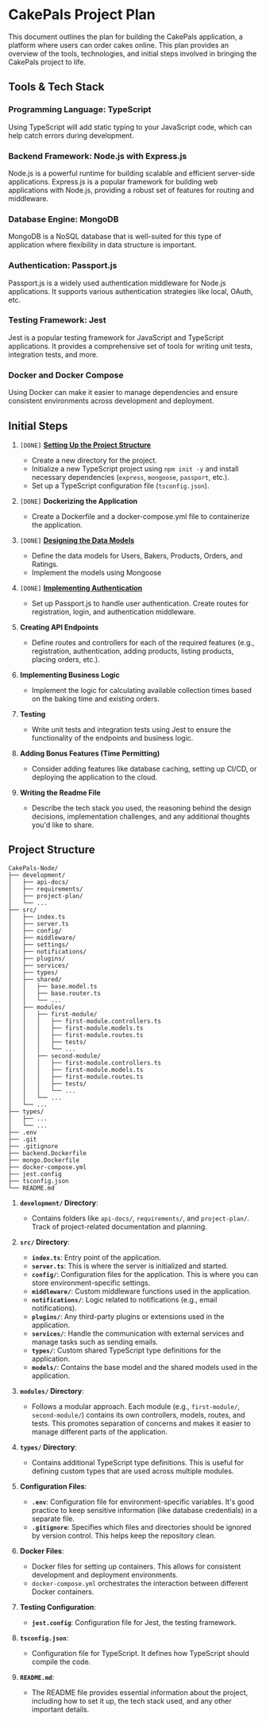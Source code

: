 # CakePals Project Plan

This document outlines the plan for building the CakePals application, a platform where users can order cakes online. This plan provides an overview of the tools, technologies, and initial steps involved in bringing the CakePals project to life.

## Tools & Tech Stack

### Programming Language: TypeScript

Using TypeScript will add static typing to your JavaScript code, which can help catch errors during development.

### Backend Framework: Node.js with Express.js

Node.js is a powerful runtime for building scalable and efficient server-side applications. Express.js is a popular framework for building web applications with Node.js, providing a robust set of features for routing and middleware.

### Database Engine: MongoDB

MongoDB is a NoSQL database that is well-suited for this type of application where flexibility in data structure is important.

### Authentication: Passport.js

Passport.js is a widely used authentication middleware for Node.js applications. It supports various authentication strategies like local, OAuth, etc.

### Testing Framework: Jest

Jest is a popular testing framework for JavaScript and TypeScript applications. It provides a comprehensive set of tools for writing unit tests, integration tests, and more.

### Docker and Docker Compose

Using Docker can make it easier to manage dependencies and ensure consistent environments across development and deployment.

## Initial Steps

1. `[DONE]` [**Setting Up the Project Structure**](./step-01-setting-up-the-project-structure)

   - Create a new directory for the project.
   - Initialize a new TypeScript project using `npm init -y` and install necessary dependencies (`express`, `mongoose`, `passport`, etc.).
   - Set up a TypeScript configuration file (`tsconfig.json`).

2. `[DONE]` **Dockerizing the Application**

   - Create a Dockerfile and a docker-compose.yml file to containerize the application.

3. `[DONE]` [**Designing the Data Models**](./step-03-designing-the-data-models.md)

   - Define the data models for Users, Bakers, Products, Orders, and Ratings.
   - Implement the models using Mongoose

4. `[DONE]` [**Implementing Authentication**](./step-04-implementing-authentication)

   - Set up Passport.js to handle user authentication. Create routes for registration, login, and authentication middleware.

5. **Creating API Endpoints**

   - Define routes and controllers for each of the required features (e.g., registration, authentication, adding products, listing products, placing orders, etc.).

6. **Implementing Business Logic**

   - Implement the logic for calculating available collection times based on the baking time and existing orders.

7. **Testing**

   - Write unit tests and integration tests using Jest to ensure the functionality of the endpoints and business logic.

8. **Adding Bonus Features (Time Permitting)**

   - Consider adding features like database caching, setting up CI/CD, or deploying the application to the cloud.

9. **Writing the Readme File**
   - Describe the tech stack you used, the reasoning behind the design decisions, implementation challenges, and any additional thoughts you'd like to share.

## Project Structure

```plaintext
CakePals-Node/
├── development/
│   ├── api-docs/
│   ├── requirements/
│   ├── project-plan/
│   └── ...
├── src/
│   ├── index.ts
│   ├── server.ts
│   ├── config/
│   ├── middleware/
│   ├── settings/
│   ├── notifications/
│   ├── plugins/
│   ├── services/
│   ├── types/
│   ├── shared/
│   │   ├── base.model.ts
│   │   ├── base.router.ts
│   │   └── ...
│   ├── modules/
│   │   ├── first-module/
│   │   │   ├── first-module.controllers.ts
│   │   │   ├── first-module.models.ts
│   │   │   ├── first-module.routes.ts
│   │   │   ├── tests/
│   │   │   └── ...
│   │   ├── second-module/
│   │   │   ├── first-module.controllers.ts
│   │   │   ├── first-module.models.ts
│   │   │   ├── first-module.routes.ts
│   │   │   ├── tests/
│   │   │   └── ...
│   │   └── ...
│   └── ...
├── types/
│   ├── ...
│   └── ...
├── .env
├── .git
├── .gitignore
├── backend.Dockerfile
├── mongo.Dockerfile
├── docker-compose.yml
├── jest.config
├── tsconfig.json
└── README.md
```

1. **`development/` Directory**:

   - Contains folders like `api-docs/`, `requirements/`, and `project-plan/`. Track of project-related documentation and planning.

2. **`src/` Directory**:

   - **`index.ts`**: Entry point of the application.
   - **`server.ts`**: This is where the server is initialized and started.
   - **`config/`**: Configuration files for the application. This is where you can store environment-specific settings.
   - **`middleware/`**: Custom middleware functions used in the application.
   - **`notifications/`**: Logic related to notifications (e.g., email notifications).
   - **`plugins/`**: Any third-party plugins or extensions used in the application.
   - **`services/`**: Handle the communication with external services and manage tasks such as sending emails.
   - **`types/`**: Custom shared TypeScript type definitions for the application.
   - **`models/`**: Contains the base model and the shared models used in the application.

3. **`modules/` Directory**:

   - Follows a modular approach. Each module (e.g., `first-module/`, `second-module/`) contains its own controllers, models, routes, and tests. This promotes separation of concerns and makes it easier to manage different parts of the application.

4. **`types/` Directory**:

   - Contains additional TypeScript type definitions. This is useful for defining custom types that are used across multiple modules.

5. **Configuration Files**:

   - **`.env`**: Configuration file for environment-specific variables. It's good practice to keep sensitive information (like database credentials) in a separate file.
   - **`.gitignore`**: Specifies which files and directories should be ignored by version control. This helps keep the repository clean.

6. **Docker Files**:

   - Docker files for setting up containers. This allows for consistent development and deployment environments.
   - `docker-compose.yml` orchestrates the interaction between different Docker containers.

7. **Testing Configuration**:

   - **`jest.config`**: Configuration file for Jest, the testing framework.

8. **`tsconfig.json`**:

   - Configuration file for TypeScript. It defines how TypeScript should compile the code.

9. **`README.md`**:
   - The README file provides essential information about the project, including how to set it up, the tech stack used, and any other important details.
